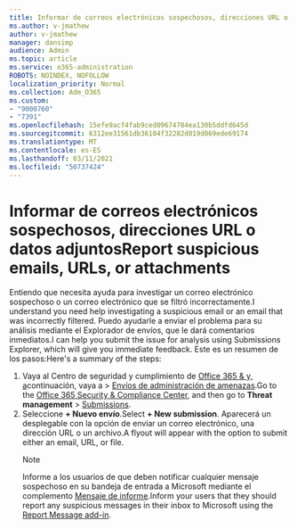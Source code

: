 ```yaml
---
title: Informar de correos electrónicos sospechosos, direcciones URL o datos adjuntos
ms.author: v-jmathew
author: v-jmathew
manager: dansimp
audience: Admin
ms.topic: article
ms.service: o365-administration
ROBOTS: NOINDEX, NOFOLLOW
localization_priority: Normal
ms.collection: Adm_O365
ms.custom:
- "9000760"
- "7391"
ms.openlocfilehash: 15efe9acf4fab9ced09674784ea130b5ddfd645d
ms.sourcegitcommit: 6312ee31561db36104f32282d019d069ede69174
ms.translationtype: MT
ms.contentlocale: es-ES
ms.lasthandoff: 03/11/2021
ms.locfileid: "50737424"
---
```

# <a name="report-suspicious-emails-urls-or-attachments"></a><span data-ttu-id="4d695-102">Informar de correos electrónicos sospechosos, direcciones URL o datos adjuntos</span><span class="sxs-lookup"><span data-stu-id="4d695-102">Report suspicious emails, URLs, or attachments</span></span>

<span data-ttu-id="4d695-103">Entiendo que necesita ayuda para investigar un correo electrónico sospechoso o un correo electrónico que se filtró incorrectamente.</span><span class="sxs-lookup"><span data-stu-id="4d695-103">I understand you need help investigating a suspicious email or an email that was incorrectly filtered.</span></span> <span data-ttu-id="4d695-104">Puedo ayudarle a enviar el problema para su análisis mediante el Explorador de envíos, que le dará comentarios inmediatos.</span><span class="sxs-lookup"><span data-stu-id="4d695-104">I can help you submit the issue for analysis using Submissions Explorer, which will give you immediate feedback.</span></span> <span data-ttu-id="4d695-105">Este es un resumen de los pasos:</span><span class="sxs-lookup"><span data-stu-id="4d695-105">Here's a summary of the steps:</span></span>

1. <span data-ttu-id="4d695-106">Vaya al Centro de seguridad y cumplimiento de [Office 365 & y, a](https://go.microsoft.com/fwlink/p/?linkid=2077143)continuación, vaya a   >  [Envíos de administración de amenazas](https://go.microsoft.com/fwlink/?linkid=2101521).</span><span class="sxs-lookup"><span data-stu-id="4d695-106">Go to the [Office 365 Security & Compliance Center](https://go.microsoft.com/fwlink/p/?linkid=2077143), and then go to **Threat management** > [Submissions](https://go.microsoft.com/fwlink/?linkid=2101521).</span></span>
2. <span data-ttu-id="4d695-107">Seleccione **+ Nuevo envío**.</span><span class="sxs-lookup"><span data-stu-id="4d695-107">Select **+ New submission**.</span></span> <span data-ttu-id="4d695-108">Aparecerá un desplegable con la opción de enviar un correo electrónico, una dirección URL o un archivo.</span><span class="sxs-lookup"><span data-stu-id="4d695-108">A flyout will appear with the option to submit either an email, URL, or file.</span></span>
    > [!NOTE]
    > <span data-ttu-id="4d695-109">Informe a los usuarios de que deben notificar cualquier mensaje sospechoso en su bandeja de entrada a Microsoft mediante el complemento [Mensaje de informe](https://go.microsoft.com/fwlink/?linkid=2092385).</span><span class="sxs-lookup"><span data-stu-id="4d695-109">Inform your users that they should report any suspicious messages in their inbox to Microsoft using the [Report Message add-in](https://go.microsoft.com/fwlink/?linkid=2092385).</span></span>
